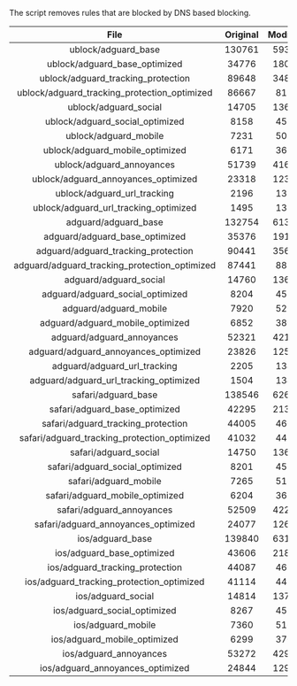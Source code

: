 The script removes rules that are blocked by DNS based blocking.


| File | Original | Modified |
|:----:|:-----:|:-----:|
| ublock/adguard_base | 130761 | 59330 |
| ublock/adguard_base_optimized | 34776 | 18073 |
| ublock/adguard_tracking_protection | 89648 | 34881 |
| ublock/adguard_tracking_protection_optimized | 86667 | 8118 |
| ublock/adguard_social | 14705 | 13639 |
| ublock/adguard_social_optimized | 8158 | 4533 |
| ublock/adguard_mobile | 7231 | 5083 |
| ublock/adguard_mobile_optimized | 6171 | 3630 |
| ublock/adguard_annoyances | 51739 | 41659 |
| ublock/adguard_annoyances_optimized | 23318 | 12314 |
| ublock/adguard_url_tracking | 2196 | 1337 |
| ublock/adguard_url_tracking_optimized | 1495 | 1334 |
| adguard/adguard_base | 132754 | 61382 |
| adguard/adguard_base_optimized | 35376 | 19107 |
| adguard/adguard_tracking_protection | 90441 | 35616 |
| adguard/adguard_tracking_protection_optimized | 87441 | 8837 |
| adguard/adguard_social | 14760 | 13699 |
| adguard/adguard_social_optimized | 8204 | 4579 |
| adguard/adguard_mobile | 7920 | 5264 |
| adguard/adguard_mobile_optimized | 6852 | 3804 |
| adguard/adguard_annoyances | 52321 | 42162 |
| adguard/adguard_annoyances_optimized | 23826 | 12590 |
| adguard/adguard_url_tracking | 2205 | 1345 |
| adguard/adguard_url_tracking_optimized | 1504 | 1342 |
| safari/adguard_base | 138546 | 62613 |
| safari/adguard_base_optimized | 42295 | 21380 |
| safari/adguard_tracking_protection | 44005 | 4600 |
| safari/adguard_tracking_protection_optimized | 41032 | 4451 |
| safari/adguard_social | 14750 | 13683 |
| safari/adguard_social_optimized | 8201 | 4566 |
| safari/adguard_mobile | 7265 | 5122 |
| safari/adguard_mobile_optimized | 6204 | 3663 |
| safari/adguard_annoyances | 52509 | 42268 |
| safari/adguard_annoyances_optimized | 24077 | 12671 |
| ios/adguard_base | 139840 | 63123 |
| ios/adguard_base_optimized | 43606 | 21887 |
| ios/adguard_tracking_protection | 44087 | 4608 |
| ios/adguard_tracking_protection_optimized | 41114 | 4459 |
| ios/adguard_social | 14814 | 13721 |
| ios/adguard_social_optimized | 8267 | 4586 |
| ios/adguard_mobile | 7360 | 5166 |
| ios/adguard_mobile_optimized | 6299 | 3704 |
| ios/adguard_annoyances | 53272 | 42923 |
| ios/adguard_annoyances_optimized | 24844 | 12991 |